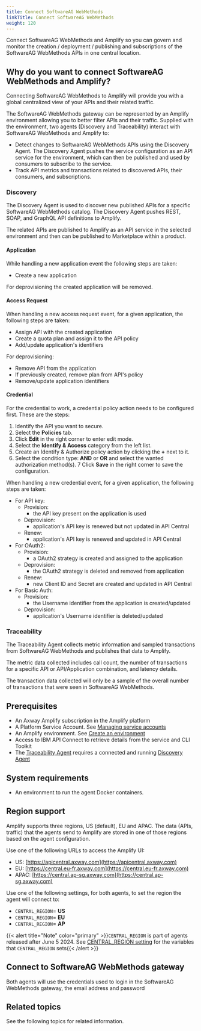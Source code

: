```yaml
---
title: Connect SoftwareAG WebMethods
linkTitle: Connect SoftwareAG WebMethods
weight: 120
---
```

Connect SoftwareAG WebMethods and Amplify so you can govern and monitor the creation / deployment / publishing and subscriptions of the SoftwareAG WebMethods APIs in one central location.

## Why do you want to connect SoftwareAG WebMethods and Amplify?

Connecting SoftwareAG WebMethods to Amplify will provide you with a global centralized view of your APIs and their related traffic.

The SoftwareAG WebMethods gateway can be represented by an Amplify environment allowing you to better filter APIs and their traffic. Supplied with the environment, two agents (Discovery and Traceability) interact with SoftwareAG WebMethods and Amplify to:

* Detect changes to SoftwareAG WebMethods APIs using the Discovery Agent. The Discovery Agent pushes the service configuration as an API service for the environment, which can then be published and used by consumers to subscribe to the service.
* Track API metrics and transactions related to discovered APIs, their consumers, and subscriptions.

### Discovery

The Discovery Agent is used to discover new published APIs for a specific SoftwareAG WebMethods catalog. The Discovery Agent pushes REST, SOAP, and GraphQL API definitions to Amplify.

The related APIs are published to Amplify as an API service in the selected environment and then can be published to Marketplace within a product.

#### Application

While handling a new application event the following steps are taken:

* Create a new application

For deprovisioning the created application will be removed.

#### Access Request

When handling a new access request event, for a given application, the following steps are taken:

* Assign API with the created application
* Create a quota plan and assign it to the API policy
* Add/update application's identifiers

For deprovisioning:

* Remove API from the application
* If previously created, remove plan from API's policy
* Remove/update application identifiers

#### Credential

For the credential to work, a credential policy action needs to be configured first. These are the steps:

1. Identify the API you want to secure.
2. Select the **Policies** tab.
3. Click **Edit** in the right corner to enter edit mode.
4. Select the **Identify & Access** category from the left list.
5. Create an Identify & Authorize policy action by clicking the **+** next to it.
6. Select the condition type: **AND** or **OR** and select the wanted authorization method(s).
7 Click **Save** in the right corner to save the configuration.

When handling a new credential event, for a given application, the following steps are taken:

* For API key:
    * Provision:
        * the API key present on the application is used
    * Deprovision:
        * application's API key is renewed but not updated in API Central
    * Renew:
        * application's API key is renewed and updated in API Central
* For OAuth2:
    * Provision:
        * a OAuth2 strategy is created and assigned to the application
    * Deprovision:
        * the OAuth2 strategy is deleted and removed from application
    * Renew:
        * new Client ID and Secret are created and updated in API Central
* For Basic Auth:
    * Provision:
        * the Username identifier from the application is created/updated
    * Deprovision:
        * application's Username identifier is deleted/updated

### Traceability

The Traceability Agent collects metric information and sampled transactions from SoftwareAG WebMethods and publishes that data to Amplify.

The metric data collected includes call count, the number of transactions for a specific API or API/Application combination, and latency details.

The transaction data collected will only be a sample of the overall number of transactions that were seen in SoftwareAG WebMethods.

## Prerequisites

* An Axway Amplify subscription in the Amplify platform
* A Platform Service Account. See [Managing service accounts](https://docs.axway.com/bundle/platform-management/page/docs/management_guide/organizations/managing_organizations/index.html#managing-service-accounts)
* An Amplify environment. See [Create an environment](/docs/integrate_with_central/cli_central/cli_environments/)
* Access to IBM API Connect to retrieve details from the service and CLI Toolkit
* The [Traceability Agent](#traceability) requires a connected and running [Discovery Agent](#discovery)

## System requirements

* An environment to run the agent Docker containers.

## Region support

Amplify supports three regions, US (default), EU and APAC. The data (APIs, traffic) that the agents send to Amplify are stored in one of those regions based on the agent configuration.

Use one of the following URLs to access the Amplify UI:

* US: [https://apicentral.axway.com](https://apicentral.axway.com)
* EU: [https://central.eu-fr.axway.com](https://central.eu-fr.axway.com)
* APAC: [https://central.ap-sg.axway.com](https://central.ap-sg.axway.com)

Use one of the following settings, for both agents, to set the region the agent will connect to:

* `CENTRAL_REGION`= **US**
* `CENTRAL_REGION`= **EU**
* `CENTRAL_REGION`= **AP**

{{< alert title="Note" color="primary" >}}`CENTRAL_REGION` is part of agents released after June 5 2024. See [CENTRAL_REGION setting](/docs/connect_manage_environ/connected_agent_common_reference/network_traffic#central_region-setting) for the variables that `CENTRAL_REGION` sets{{< /alert >}}

## Connect to SoftwareAG WebMethods gateway

Both agents will use the credentials used to login in the SoftwareAG WebMethods gateway, the email address and password

## Related topics

See the following topics for related information.

